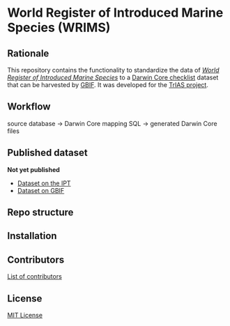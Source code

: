 # World Register of Introduced Marine Species (WRIMS)

## Rationale

This repository contains the functionality to standardize the data of _[World Register of Introduced Marine Species](http://www.marinespecies.org/introduced/)_ to a [Darwin Core checklist](https://www.gbif.org/dataset-classes) dataset that can be harvested by [GBIF](http://www.gbif.org). It was developed for the [TrIAS project](http://trias-project.be).

## Workflow

source database → Darwin Core mapping SQL → generated Darwin Core files

## Published dataset

**Not yet published**

* [Dataset on the IPT]()
* [Dataset on GBIF]()

## Repo structure

## Installation

## Contributors

[List of contributors](https://github.com/trias-project/wrims-checklist/contributors)

## License

[MIT License](https://github.com/trias-project/wrims-checklist/blob/master/LICENSE)
